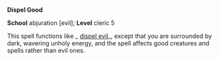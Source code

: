  **Dispel Good**

**School** abjuration [evil]; **Level** cleric 5

This spell functions like _ [dispel evil](dispelEvil.html#_dispel-evil)_, except that you are surrounded by dark, wavering unholy energy, and the spell affects good creatures and spells rather than evil ones.

